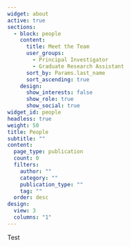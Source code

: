 ```yaml
---
widget: about
active: true
sections:
  - block: people
    content:
      title: Meet the Team
      user_groups:
        - Principal Investigator
        - Graduate Research Assistant
      sort_by: Params.last_name
      sort_ascending: true
    design:
      show_interests: false
      show_role: true
      show_social: true
widget_id: people
headless: true
weight: 50
title: People
subtitle: ""
content:
  page_type: publication
  count: 0
  filters:
    author: ""
    category: ""
    publication_type: ""
    tag: ""
  order: desc
design:
  view: 3
  columns: "1"
---
```

T﻿est